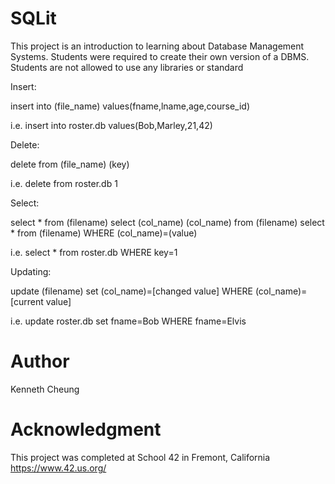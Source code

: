# SQLit
This project is an introduction to learning about Database Management Systems. Students were required to create their
own version of a DBMS. Students are not allowed to use any libraries or standard

Insert:

insert into (file_name) values(fname,lname,age,course_id)

i.e. insert into roster.db values(Bob,Marley,21,42)

Delete:

delete from (file_name) (key)

i.e. delete from roster.db 1

Select:

select * from (filename)
select (col_name) (col_name) from (filename)
select * from (filename) WHERE (col_name)=(value)

i.e. select * from roster.db WHERE key=1

Updating:

update (filename) set (col_name)=[changed value] WHERE (col_name)=[current value]

i.e. update roster.db set fname=Bob WHERE fname=Elvis

# Author
Kenneth Cheung

# Acknowledgment
This project was completed at School 42 in Fremont, California
https://www.42.us.org/
